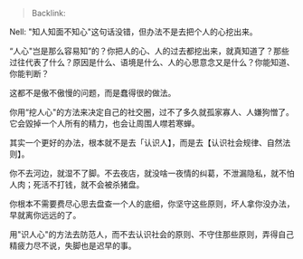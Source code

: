 > Backlink:

Nell: "知人知面不知心"这句话没错，但办法不是去把个人的心挖出来。

“人心"岂是那么容易知”的？你把人的心、人的过去都挖出来，就真知道了？那些过往代表了什么？原因是什么、语境是什么、人的心思意念又是什么？你能知道、你能判断？

这都不是傲不傲慢的问题，而是蠢得很的做法。

你用“挖人心"的方法来决定自己的社交圈，过不了多久就孤家寡人、人嫌狗憎了。它会毀掉一个人所有的精力，也会让周围人噤若寒蝉。

其实一个更好的办法，根本就不是去「认识人】，而是去【认识社会规律、自然法则】。

你不去河边，就湿不了脚。不去夜店，就没啥一夜情的纠葛，不泄漏隐私，就不怕人肉；死活不打钱，就不会被杀猪盘。

你根本不需要费尽心思去盘查一个人的底细，你坚守这些原则，坏人拿你没办法，早就离你远远的了。

用"识人心"的方法去防范人，而不去认识社会的原则、不守住那些原则，弄得自己精疲力尽不说，失脚也是迟早的事。
